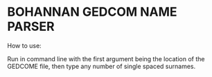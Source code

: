 ﻿# BOHANNAN GEDCOM NAME PARSER

How to use:

Run in command line with the first argument being the location of
the GEDCOME file, then type any number of single spaced surnames.




